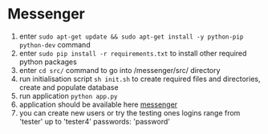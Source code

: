 # Messenger

1. enter `sudo apt-get update && sudo apt-get install -y python-pip python-dev` command
2. enter `sudo pip install -r requirements.txt` to install other required python packages
3. enter `cd src/` command to go into  /messenger/src/ directory
4. run initialisation script `sh init.sh` to create required files and directories, create and populate database
5. run application `python app.py`
6. application should be available here [messenger](http://localhost:5000)
7. you can create new users or try the testing ones logins range from 'tester' up to 'tester4' passwords: 'password'
